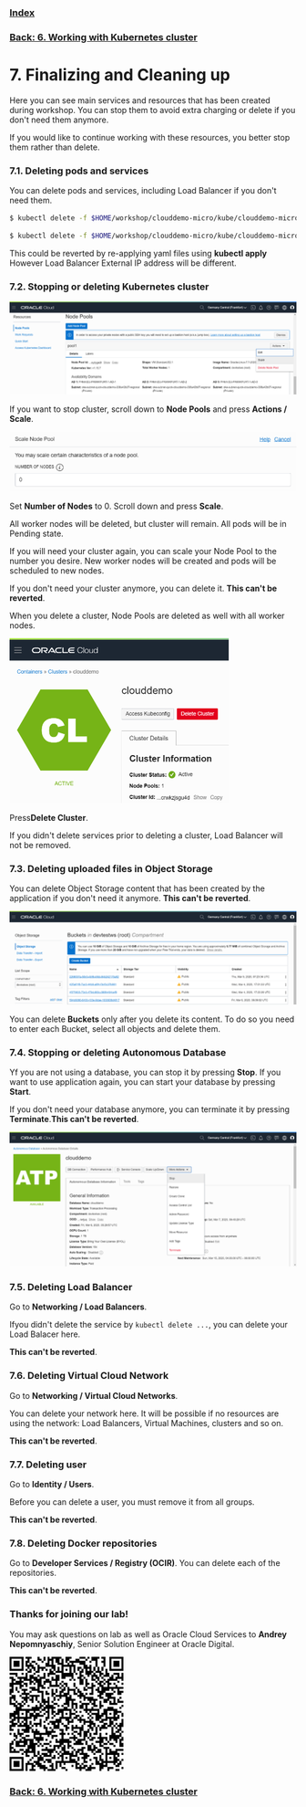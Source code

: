 ### [Index](index.md)

### [Back: 6. Working with Kubernetes cluster](p6.md)

# 7. Finalizing and Cleaning up

Here you can see main services and resources that has been created during workshop. You can stop them to avoid extra charging or delete if you don't need them anymore.

If you would like to continue working with these resources, you better stop them rather than delete.

### 7.1. Deleting pods and services
You can delete pods and services, including Load Balancer if you don't need them.

```bash
$ kubectl delete -f $HOME/workshop/clouddemo-micro/kube/clouddemo-micro.yaml
```

```bash
$ kubectl delete -f $HOME/workshop/clouddemo-micro/kube/clouddemo-micro-lb.yaml
```

This could be reverted by re-applying yaml files using **kubectl apply** However Load Balancer External IP address will be different.

### 7.2. Stopping or deleting Kubernetes cluster
![](media/p7/image2.png) 

If you want to stop cluster, scroll down to **Node Pools** and press **Actions / Scale**.

![](media/p7/image3.png)

Set **Number of Nodes** to 0. Scroll down and press **Scale**.

All worker nodes will be deleted, but cluster will remain. All pods will be in Pending state.

If you will need your cluster again, you can scale your Node Pool to the number you desire. New worker nodes will be created and pods will be scheduled to new nodes.

If you don't need your cluster anymore, you can delete it. **This can't be reverted**.

When you delete a cluster, Node Pools are deleted as well with all worker nodes.

![](media/p7/image1.png)

Press**Delete Cluster**. 

If you didn't delete services prior to deleting a cluster, Load Balancer will not be removed.

### 7.3. Deleting uploaded files in Object Storage

You can delete Object Storage content that has been created by the application if you don't need it anymore. **This can't be reverted**.

![](media/p7/image5.png)



You can delete **Buckets** only after you delete its content. To do so you need to enter each Bucket, select all objects and delete them.

### 7.4. Stopping or deleting Autonomous Database

Yf you are not using a database, you can stop it by pressing **Stop**. If you want to use application again, you can start your database by pressing **Start**.

If you don't need your database anymore, you can terminate it by pressing **Terminate**.**This can't be reverted**.

![](media/p7/image6.png)

### 7.5. Deleting Load Balancer

Go to **Networking / Load Balancers**.

Ifyou didn't delete the service by `kubectl delete ...`, you can delete your Load Balacer here.

**This can't be reverted**.

### 7.6. Deleting Virtual Cloud Network

Go to **Networking / Virtual Cloud Networks**.

You can delete your network here. It will be possible if no resources are using the network: Load Balancers, Virtual Machines, clusters and so on.

**This can't be reverted**.

### 7.7. Deleting user

Go to **Identity / Users**.

Before you can delete a user, you must remove it from all groups.

**This can't be reverted**.

### 7.8. Deleting Docker repositories

Go to **Developer Services / Registry (OCIR)**. You can delete each of the repositories.

**This can't be reverted**.

### Thanks for joining our lab!

You may ask questions on lab as well as Oracle Cloud Services to **Andrey Nepomnyaschiy**, Senior Solution Engineer at Oracle Digital.

<img src="media/qr.png" width="200" />

### [Back: 6. Working with Kubernetes cluster](p6.md)